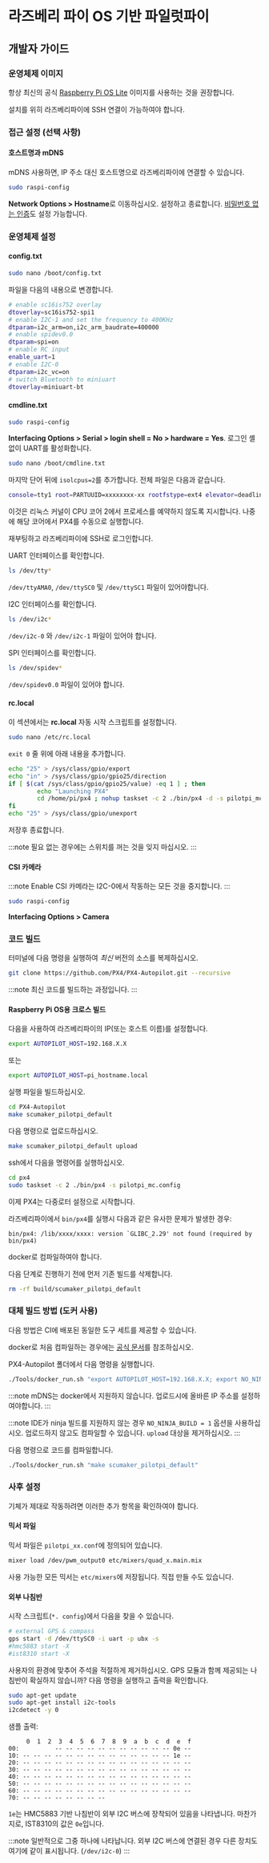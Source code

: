 # 라즈베리 파이 OS 기반 파일럿파이

## 개발자 가이드

### 운영체제 이미지

항상 최신의 공식 [Raspberry Pi OS Lite](https://downloads.raspberrypi.org/raspios_lite_armhf_latest) 이미지를 사용하는 것을 권장합니다.

설치를 위히 라즈베리파이에 SSH 연결이 가능하여야 합니다.

### 접근 설정 (선택 사항)

#### 호스트명과 mDNS

mDNS 사용하면, IP 주소 대신 호스트명으로 라즈베리파이에 연결할 수 있습니다.

```sh
sudo raspi-config
```

**Network Options > Hostname**로 이동하십시오. 설정하고 종료합니다. [비밀번호 없는 인증](https://www.raspberrypi.org/documentation/remote-access/ssh/passwordless.md)도 설정 가능합니다.

### 운영체제 설정

#### config.txt

```sh
sudo nano /boot/config.txt
```

파일을 다음의 내용으로 변경합니다.

```sh
# enable sc16is752 overlay
dtoverlay=sc16is752-spi1
# enable I2C-1 and set the frequency to 400KHz
dtparam=i2c_arm=on,i2c_arm_baudrate=400000
# enable spidev0.0
dtparam=spi=on
# enable RC input
enable_uart=1
# enable I2C-0
dtparam=i2c_vc=on
# switch Bluetooth to miniuart
dtoverlay=miniuart-bt
```

#### cmdline.txt

```sh
sudo raspi-config
```

**Interfacing Options > Serial > login shell = No > hardware = Yes**. 로그인 셸없이 UART를 활성화합니다.

```sh
sudo nano /boot/cmdline.txt
```

마지막 단어 뒤에 `isolcpus=2`를 추가합니다. 전체 파일은 다음과 같습니다.

```sh
console=tty1 root=PARTUUID=xxxxxxxx-xx rootfstype=ext4 elevator=deadline fsck.repair=yes rootwait isolcpus=2
```

이것은 리눅스 커널이 CPU 코어 2에서 프로세스를 예약하지 않도록 지시합니다. 나중에 해당 코어에서 PX4를 수동으로 실행합니다.

재부팅하고 라즈베리파이에 SSH로 로그인합니다.

UART 인터페이스를 확인합니다.

```sh
ls /dev/tty*
```

`/dev/ttyAMA0`, `/dev/ttySC0` 및 `/dev/ttySC1` 파일이 있어야합니다.

I2C 인터페이스를 확인합니다.

```sh
ls /dev/i2c*
```

`/dev/i2c-0` 와 `/dev/i2c-1` 파일이 있어야 합니다.

SPI 인터페이스를 확인합니다.

```sh
ls /dev/spidev*
```

`/dev/spidev0.0` 파일이 있어야 합니다.

#### rc.local

이 섹션에서는 **rc.local** 자동 시작 스크립트를 설정합니다.

```sh
sudo nano /etc/rc.local
```

`exit 0` 줄 위에 아래 내용을 추가합니다.

```sh
echo "25" > /sys/class/gpio/export
echo "in" > /sys/class/gpio/gpio25/direction
if [ $(cat /sys/class/gpio/gpio25/value) -eq 1 ] ; then
        echo "Launching PX4"
        cd /home/pi/px4 ; nohup taskset -c 2 ./bin/px4 -d -s pilotpi_mc.config 2 &> 1 > /home/pi/px4/px4.log &
fi
echo "25" > /sys/class/gpio/unexport
```

저장후 종료합니다.

:::note
필요 없는 경우에는 스위치를 꺼는 것을 잊지 마십시오.
:::

#### CSI 카메라

:::note
Enable CSI 카메라는 I2C-0에서 작동하는 모든 것을 중지합니다.
:::

```sh
sudo raspi-config
```

**Interfacing Options > Camera**

### 코드 빌드

터미널에 다음 명령을 실행하여 *최신* 버전의 소스를 복제하십시오.

```sh
git clone https://github.com/PX4/PX4-Autopilot.git --recursive
```

:::note
최신 코드를 빌드하는 과정입니다. 
:::

#### Raspberry Pi OS용 크로스 빌드

다음을 사용하여 라즈베리파이의 IP(또는 호스트 이름)를 설정합니다.

```sh
export AUTOPILOT_HOST=192.168.X.X
```

또는

```sh
export AUTOPILOT_HOST=pi_hostname.local
```

실행 파일을 빌드하십시오.

```sh
cd PX4-Autopilot
make scumaker_pilotpi_default
```

다음 명령으로 업로드하십시오.

```sh
make scumaker_pilotpi_default upload
```

ssh에서 다음을 명령어를 실행하십시오.

```sh
cd px4
sudo taskset -c 2 ./bin/px4 -s pilotpi_mc.config
```

이제 PX4는 다중로터 설정으로 시작합니다.

라즈베리파이에서 `bin/px4`를 실행시 다음과 같은 유사한 문제가 발생한 경우:

```
bin/px4: /lib/xxxx/xxxx: version `GLIBC_2.29' not found (required by bin/px4)
```

docker로 컴파일하여야 합니다.

다음 단계로 진행하기 전에 먼저 기존 빌드를 삭제합니다.

```sh
rm -rf build/scumaker_pilotpi_default
```

### 대체 빌드 방법 (도커 사용)

다음 방법은 CI에 배포된 동일한 도구 세트를 제공할 수 있습니다.

docker로 처음 컴파일하는 경우에는 [공식 문서](../test_and_ci/docker.md#prerequisites)를 참조하십시오.

PX4-Autopilot 폴더에서 다음 명령을 실행합니다.

```sh
./Tools/docker_run.sh "export AUTOPILOT_HOST=192.168.X.X; export NO_NINJA_BUILD=1; make scumaker_pilotpi_default upload"
```

:::note
mDNS는 docker에서 지원하지 않습니다. 업로드시에 올바른 IP 주소를 설정하여야합니다.
:::

:::note IDE가 ninja 빌드를 지원하지 않는 경우 `NO_NINJA_BUILD = 1` 옵션을 사용하십시오. 업로드하지 않고도 컴파일할 수 있습니다. `upload` 대상을 제거하십시오.
:::

다음 명령으로 코드를 컴파일합니다.

```sh
./Tools/docker_run.sh "make scumaker_pilotpi_default"
```

### 사후 설정

기체가 제대로 작동하려면 이러한 추가 항목을 확인하여야 합니다.

#### 믹서 파일

믹서 파일은 `pilotpi_xx.conf`에 정의되어 있습니다.

```sh
mixer load /dev/pwm_output0 etc/mixers/quad_x.main.mix
```

사용 가능한 모든 믹서는 `etc/mixers`에 저장됩니다. 직접 만들 수도 있습니다.

#### 외부 나침반

시작 스크립트(`*. config`)에서 다음을 찾을 수 있습니다.

```sh
# external GPS & compass
gps start -d /dev/ttySC0 -i uart -p ubx -s
#hmc5883 start -X
#ist8310 start -X
```

사용자의 환경에 맞추어 주석을 적절하게 제거하십시오. GPS 모듈과 함께 제공되는 나침반이 확실하지 않습니까? 다음 명령을 실행하고 출력을 확인합니다.

```sh
sudo apt-get update
sudo apt-get install i2c-tools
i2cdetect -y 0
```

샘플 출력:

```
     0  1  2  3  4  5  6  7  8  9  a  b  c  d  e  f
00:          -- -- -- -- -- -- -- -- -- -- -- 0e -- 
10: -- -- -- -- -- -- -- -- -- -- -- -- -- -- 1e -- 
20: -- -- -- -- -- -- -- -- -- -- -- -- -- -- -- -- 
30: -- -- -- -- -- -- -- -- -- -- -- -- -- -- -- -- 
40: -- -- -- -- -- -- -- -- -- -- -- -- -- -- -- -- 
50: -- -- -- -- -- -- -- -- -- -- -- -- -- -- -- -- 
60: -- -- -- -- -- -- -- -- -- -- -- -- -- -- -- -- 
70: -- -- -- -- -- -- -- --
```

`1e`는 HMC5883 기반 나침반이 외부 I2C 버스에 장착되어 있음을 나타냅니다. 마찬가지로, IST8310의 값은 `0e`입니다.

:::note
일반적으로 그중 하나에 나타납니다. 외부 I2C 버스에 연결된 경우 다른 장치도 여기에 같이 표시됩니다. (`/dev/i2c-0`)
:::
